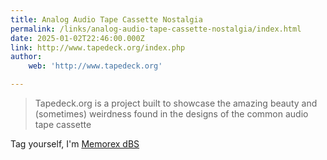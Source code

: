 ```yaml
---
title: Analog Audio Tape Cassette Nostalgia
permalink: /links/analog-audio-tape-cassette-nostalgia/index.html
date: 2025-01-02T22:46:00.000Z
link: http://www.tapedeck.org/index.php
author:
    web: 'http://www.tapedeck.org'

---
```


> Tapedeck.org is a project built to showcase the amazing beauty and (sometimes) weirdness found in the designs of the common audio tape cassette

Tag yourself, I'm [Memorex dBS](http://www.tapedeck.org/400/memorex_dbs_60.php)
